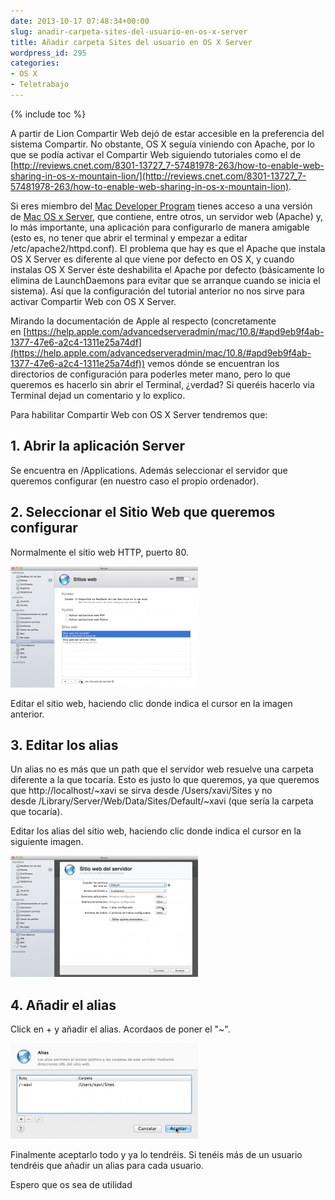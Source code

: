 ```yaml
---
date: 2013-10-17 07:48:34+00:00
slug: anadir-carpeta-sites-del-usuario-en-os-x-server
title: Añadir carpeta Sites del usuario en OS X Server
wordpress_id: 295
categories:
- OS X
- Teletrabajo
---
```

{% include toc %}

A partir de Lion Compartir Web dejó de estar accesible en la preferencia del sistema Compartir. No obstante, OS X seguía viniendo con Apache, por lo que se podía activar el Compartir Web siguiendo tutoriales como el de [http://reviews.cnet.com/8301-13727_7-57481978-263/how-to-enable-web-sharing-in-os-x-mountain-lion/](http://reviews.cnet.com/8301-13727_7-57481978-263/how-to-enable-web-sharing-in-os-x-mountain-lion).

Si eres miembro del [Mac Developer Program](https://developer.apple.com/devcenter/mac/index.action) tienes acceso a una versión de [Mac OS x Server](https://www.apple.com/osx/server/), que contiene, entre otros, un servidor web (Apache) y, lo más importante, una aplicación para configurarlo de manera amigable (esto es, no tener que abrir el terminal y empezar a editar /etc/apache2/httpd.conf). El problema que hay es que el Apache que instala OS X Server es diferente al que viene por defecto en OS X, y cuando instalas OS X Server éste deshabilita el Apache por defecto (básicamente lo elimina de LaunchDaemons para evitar que se arranque cuando se inicia el sistema). Así que la configuración del tutorial anterior no nos sirve para activar Compartir Web con OS X Server.

Mirando la documentación de Apple al respecto (concretamente en [https://help.apple.com/advancedserveradmin/mac/10.8/#apd9eb9f4ab-1377-47e6-a2c4-1311e25a74df](https://help.apple.com/advancedserveradmin/mac/10.8/#apd9eb9f4ab-1377-47e6-a2c4-1311e25a74df)) vemos dónde se encuentran los directorios de configuración para poderles meter mano, pero lo que queremos es hacerlo sin abrir el Terminal, ¿verdad? Si queréis hacerlo via Terminal dejad un comentario y lo explico.

Para habilitar Compartir Web con OS X Server tendremos que:


## 1. Abrir la aplicación Server


Se encuentra en /Applications. Además seleccionar el servidor que queremos configurar (en nuestro caso el propio ordenador).


## 2. Seleccionar el Sitio Web que queremos configurar


Normalmente el sitio web HTTP, puerto 80.


[![SitiosWeb](/images/2013-10-17-anadir-carpeta-sites-del-usuario-en-os-x-server/SitiosWeb-300x194.png)](/images/2013-10-17-anadir-carpeta-sites-del-usuario-en-os-x-server/SitiosWeb.png)




Editar el sitio web, haciendo clic donde indica el cursor en la imagen anterior.


## 3. Editar los alias


Un alias no es más que un path que el servidor web resuelve una carpeta diferente a la que tocaría. Esto es justo lo que queremos, ya que queremos que http://localhost/~xavi se sirva desde /Users/xavi/Sites y no desde /Library/Server/Web/Data/Sites/Default/~xavi (que sería la carpeta que tocaría).

Editar los alias del sitio web, haciendo clic donde indica el cursor en la siguiente imagen.


 [![SitioWeb](/images/2013-10-17-anadir-carpeta-sites-del-usuario-en-os-x-server/SitioWeb-300x194.png)](/images/2013-10-17-anadir-carpeta-sites-del-usuario-en-os-x-server/SitioWeb.png)

## 4. Añadir el alias

Click en + y añadir el alias. Acordaos de poner el "~".


[![alias](/images/2013-10-17-anadir-carpeta-sites-del-usuario-en-os-x-server/alias-300x153.png)](/images/2013-10-17-anadir-carpeta-sites-del-usuario-en-os-x-server/alias.png)




Finalmente aceptarlo todo y ya lo tendréis. Si tenéis más de un usuario tendréis que añadir un alias para cada usuario.

Espero que os sea de utilidad
